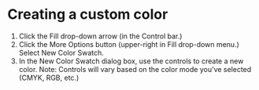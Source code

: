 # Creating a custom color

1. Click the Fill drop-down arrow (in the Control bar.)
2. Click the More Options button (upper-right in Fill drop-down menu.) Select New Color Swatch.
3. In the New Color Swatch dialog box, use the controls to create a new color. Note: Controls will vary based on the color mode you've selected (CMYK, RGB, etc.) 